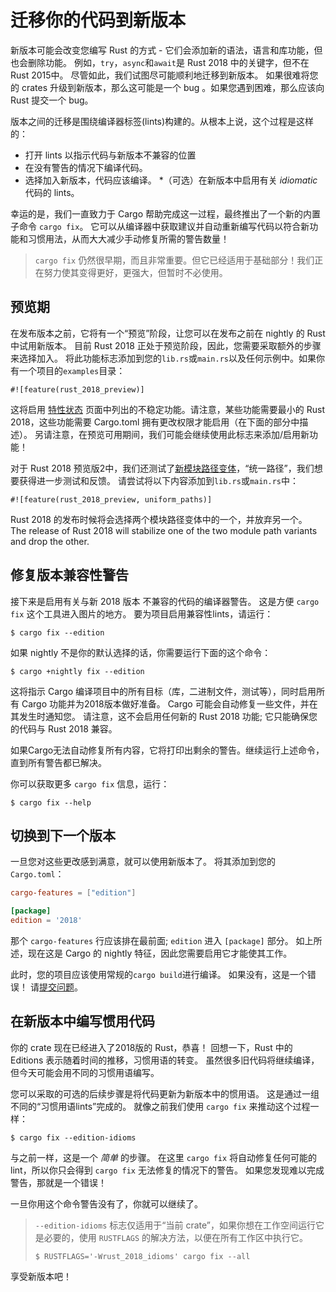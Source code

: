 # 迁移你的代码到新版本
新版本可能会改变您编写 Rust 的方式 - 它们会添加新的语法，语言和库功能，但也会删除功能。
例如，`try`，`async`和`await`是 Rust 2018 中的关键字，但不在 Rust 2015中。
尽管如此，我们试图尽可能顺利地迁移到新版本。
如果很难将您的 crates 升级到新版本，那么这可能是一个 bug 。如果您遇到困难，那么应该向 Rust 提交一个 bug。

版本之间的迁移是围绕编译器标签(lints)构建的。从根本上说，这个过程是这样的：

* 打开 lints 以指示代码与新版本不兼容的位置
* 在没有警告的情况下编译代码。
* 选择加入新版本，代码应该编译。
*（可选）在新版本中启用有关 *idiomatic* 代码的 lints。

幸运的是，我们一直致力于 Cargo 帮助完成这一过程，最终推出了一个新的内置子命令 `cargo fix`。
它可以从编译器中获取建议并自动重新编写代码以符合新功能和习惯用法，从而大大减少手动修复所需的警告数量！

> `cargo fix` 仍然很早期，而且非常重要。但它已经适用于基础部分！我们正在努力使其变得更好，更强大，但暂时不必使用。

## 预览期
在发布版本之前，它将有一个“预览”阶段，让您可以在发布之前在 nightly 的 Rust 中试用新版本。
目前 Rust 2018 正处于预览阶段，因此，您需要采取额外的步骤来选择加入。
将此功能标志添加到您的`lib.rs`或`main.rs`以及任何示例中。如果你有一个项目的`examples`目录：

```rust,ignore
#![feature(rust_2018_preview)]
```

这将启用 [特性状态][status] 页面中列出的不稳定功能。请注意，某些功能需要最小的 Rust 2018，这些功能需要 Cargo.toml 拥有更改权限才能启用（在下面的部分中描述）。
另请注意，在预览可用期间，我们可能会继续使用此标志来添加/启用新功能！

对于 Rust 2018 预览版2中，我们还测试了[新模块路径变体](../rust-2018/module-system/path-clarity.html)，“统一路径”，我们想要获得进一步测试和反馈。
请尝试将以下内容添加到`lib.rs`或`main.rs`中：

```rust,ignore
#![feature(rust_2018_preview, uniform_paths)]
```

Rust 2018 的发布时候将会选择两个模块路径变体中的一个，并放弃另一个。
The release of Rust 2018 will stabilize one of the two module path variants and drop the other.

[status]: ../unstable-feature-status.html

## 修复版本兼容性警告

接下来是启用有关与新 2018 版本 不兼容的代码的编译器警告。 这是方便 `cargo fix` 这个工具进入图片的地方。 要为项目启用兼容性lints，请运行：

```shell
$ cargo fix --edition
```

如果 nightly 不是你的默认选择的话，你需要运行下面的这个命令：

```shell
$ cargo +nightly fix --edition
```

这将指示 Cargo 编译项目中的所有目标（库，二进制文件，测试等），同时启用所有 Cargo 功能并为2018版本做好准备。
Cargo 可能会自动修复一些文件，并在其发生时通知您。 请注意，这不会启用任何新的 Rust 2018 功能; 它只能确保您的代码与 Rust 2018 兼容。

如果Cargo无法自动修复所有内容，它将打印出剩余的警告。继续运行上述命令，直到所有警告都已解决。

你可以获取更多 `cargo fix` 信息，运行：

```shell
$ cargo fix --help
```

## 切换到下一个版本
一旦您对这些更改感到满意，就可以使用新版本了。 将其添加到您的 `Cargo.toml`：

```toml
cargo-features = ["edition"]

[package]
edition = '2018'
```

那个 `cargo-features` 行应该排在最前面; `edition` 进入 `[package]` 部分。
如上所述，现在这是 Cargo 的 nightly 特征，因此您需要启用它才能使其工作。

此时，您的项目应该使用常规的`cargo build`进行编译。 如果没有，这是一个错误！ 请[提交问题][issue]。

[issue]: https://github.com/rust-lang/rust/issues/new

## 在新版本中编写惯用代码
你的 crate 现在已经进入了2018版的 Rust，恭喜！ 回想一下，Rust 中的 Editions 表示随着时间的推移，习惯用语的转变。
虽然很多旧代码将继续编译，但今天可能会用不同的习惯用语编写。

您可以采取的可选的后续步骤是将代码更新为新版本中的惯用语。
这是通过一组不同的“习惯用语lints”完成的。 就像之前我们使用 `cargo fix` 来推动这个过程一样：

```shell
$ cargo fix --edition-idioms
```

与之前一样，这是一个 *简单* 的步骤。
在这里 `cargo fix` 将自动修复任何可能的lint，所以你只会得到 `cargo fix` 无法修复的情况下的警告。
如果您发现难以完成警告，那就是一个错误！

一旦你用这个命令警告没有了，你就可以继续了。


> `--edition-idioms` 标志仅适用于“当前 crate”，如果你想在工作空间运行它是必要的，使用 `RUSTFLAGS` 的解决方法，以便在所有工作区中执行它。
>
> ```shell
> $ RUSTFLAGS='-Wrust_2018_idioms' cargo fix --all
> ```

享受新版本吧！
